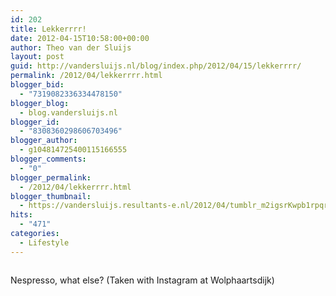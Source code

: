 ```yaml
---
id: 202
title: Lekkerrrr!
date: 2012-04-15T10:58:00+00:00
author: Theo van der Sluijs
layout: post
guid: http://vandersluijs.nl/blog/index.php/2012/04/15/lekkerrrr/
permalink: /2012/04/lekkerrrr.html
blogger_bid:
  - "7319082336334478150"
blogger_blog:
  - blog.vandersluijs.nl
blogger_id:
  - "8308360298606703496"
blogger_author:
  - g104814725400115166555
blogger_comments:
  - "0"
blogger_permalink:
  - /2012/04/lekkerrrr.html
blogger_thumbnail:
  - https://vandersluijs.resultants-e.nl/2012/04/tumblr_m2igsrKwpb1rpqrb1o1_1280-300x300.jpg
hits:
  - "471"
categories:
  - Lifestyle
---
```

<div>
  <img alt="" src="https://vandersluijs.resultants-e.nl/2012/04/tumblr_m2igsrKwpb1rpqrb1o1_1280-300x300.jpg" />
</div>

Nespresso, what else? (Taken with Instagram at Wolphaartsdijk)